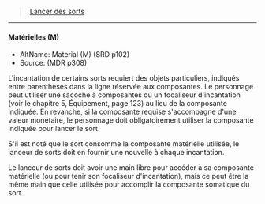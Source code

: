 ﻿---
!GenericItem
Name: Matérielles (M)
Id: spellcasting_hd.md#matérielles-m
ParentLink: spellcasting_hd.md#lancer-des-sorts
ParentName: Lancer des sorts
NameLevel: 4
AltName: Material (M) (SRD p102)
Source: (MDR p308)
Attributes: {}
---
> [Lancer des sorts](hd_spellcasting.md)

---

#### Matérielles (M)

- AltName: Material (M) (SRD p102)
- Source: (MDR p308)

L'incantation de certains sorts requiert des objets particuliers, indiqués entre parenthèses dans la ligne réservée aux composantes. Le personnage peut utiliser une sacoche à composantes ou un focaliseur d'incantation (voir le chapitre 5, Équipement, page 123) au lieu de la composante indiquée. En revanche, si la composante requise s'accompagne d'une valeur monétaire, le personnage doit obligatoirement utiliser la composante indiquée pour lancer le sort.

S'il est noté que le sort consomme la composante matérielle utilisée, le lanceur de sorts doit en fournir une nouvelle à chaque incantation.

Le lanceur de sorts doit avoir une main libre pour accéder à sa composante matérielle (ou pour tenir son focaliseur d'incantation), mais ce peut être la même main que celle utilisée pour accomplir la composante somatique du sort.

